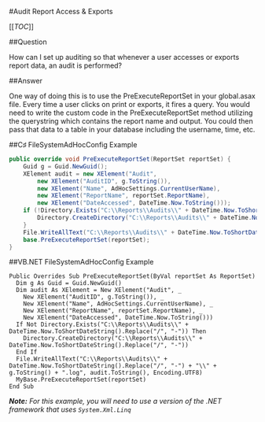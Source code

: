 #Audit Report Access & Exports

[[_TOC_]]

##Question

How can I set up auditing so that whenever a user accesses or exports report data, an audit is performed?

##Answer

One way of doing this is to use the PreExecuteReportSet in your global.asax file. Every time a user clicks on print or exports, it fires a query. You would need to write the custom code in the PreExecuteReportSet method utilizing the querystring which contains the report name and output. You could then pass that data to a table in your database including the username, time, etc.

##C♯ FileSystemAdHocConfig Example

```csharp
public override void PreExecuteReportSet(ReportSet reportSet) {      
    Guid g = Guid.NewGuid();
    XElement audit = new XElement("Audit", 
        new XElement("AuditID", g.ToString()),
        new XElement("Name", AdHocSettings.CurrentUserName),
        new XElement("ReportName", reportSet.ReportName),
        new XElement("DateAccessed", DateTime.Now.ToString()));
    if (!Directory.Exists("C:\\Reports\\Audits\\" + DateTime.Now.ToShortDateString().Replace("/", "-"))) {
        Directory.CreateDirectory("C:\\Reports\\Audits\\" + DateTime.Now.ToShortDateString().Replace("/", "-"));
    }
    File.WriteAllText("C:\\Reports\\Audits\\" + DateTime.Now.ToShortDateString().Replace("/", "-") + "\\" + g.ToString() + ".log", audit.ToString(), Encoding.UTF8);
    base.PreExecuteReportSet(reportSet);
}
```

##VB.NET FileSystemAdHocConfig Example

```visualbasic
Public Overrides Sub PreExecuteReportSet(ByVal reportSet As ReportSet)
  Dim g As Guid = Guid.NewGuid()
  Dim audit As XElement = New XElement("Audit", _
    New XElement("AuditID", g.ToString()), _
    New XElement("Name", AdHocSettings.CurrentUserName), _
    New XElement("ReportName", reportSet.ReportName), _
    New XElement("DateAccessed", DateTime.Now.ToString()))
  If Not Directory.Exists("C:\\Reports\\Audits\\" + DateTime.Now.ToShortDateString().Replace("/", "-")) Then
    Directory.CreateDirectory("C:\\Reports\\Audits\\" + DateTime.Now.ToShortDateString().Replace("/", "-"))
  End If
  File.WriteAllText("C:\\Reports\\Audits\\" + DateTime.Now.ToShortDateString().Replace("/", "-") + "\\" + g.ToString() + ".log", audit.ToString(), Encoding.UTF8)
  MyBase.PreExecuteReportSet(reportSet)
End Sub
```

_**Note:** For this example, you will need to use a version of the .NET framework that uses ``System.Xml.Linq``_